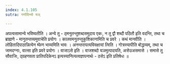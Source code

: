 ```yaml
---
index: 4.1.105
sutra: गर्गादिभ्यो यञ्

---
```

 अपत्यसामान्ये भविष्यतीति । अन्ये तु - ठ्मनुतन्तुशब्दसमुदाय एकः, न तु द्वौ शब्दौ पठितौ इति वदन्ति, तथा च ब्राह्मणे - मानुतन्तव्यमुवाचेति प्रयोगः । कालवमनुतन्तुकुशिकानामिति च प्रवरे । कथं मानवीति । लोहितादिपाठान्नित्येन ष्फेण भाव्यमिति भावः । अनन्तरापत्यविवक्षायां त्विति । गोत्रस्यापीति बोद्धव्यम्, तथा च जामदग्नाः, वात्सा इति प्रवरे प्रयोगः । वाजाऽसे इति । वाजशब्दो यञमुत्पादयति, असेउअसमासे । समासे तु सौवाजिः, ठ्ग्रहणवता प्रातिपदिकेनऽ इत्यस्यानित्यत्वज्ञापनार्थः - ठसेऽ इति प्रतिषेधः ॥
